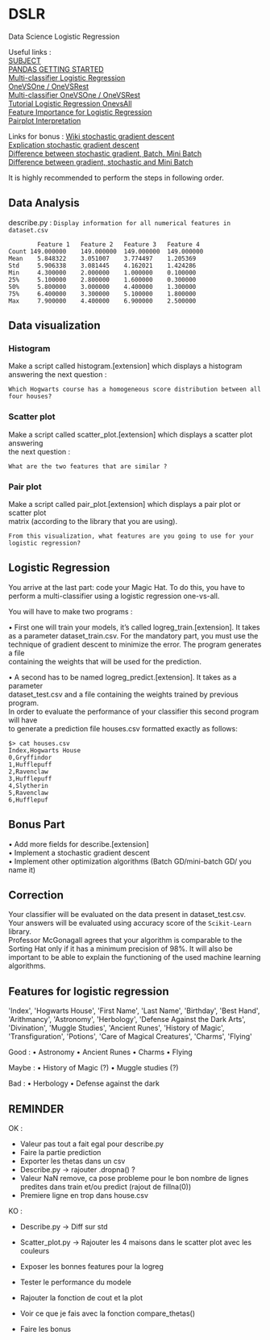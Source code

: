 # DSLR
Data Science Logistic Regression  

Useful links :  
[SUBJECT](https://cdn.intra.42.fr/pdf/pdf/66152/en.subject.pdf)  
[PANDAS GETTING STARTED](https://pandas.pydata.org/docs/getting_started/index.html#getting-started)  
[Multi-classifier Logistic Regression](https://www.cs.rice.edu/~as143/COMP642_Spring22/Scribes/Lect5)  
[OneVSOne / OneVSRest](https://machinelearningmastery.com/one-vs-rest-and-one-vs-one-for-multi-class-classification/)  
[Multi-classifier OneVSOne / OneVSRest](https://towardsdatascience.com/multi-class-classification-one-vs-all-one-vs-one-94daed32a87b)  
[Tutorial Logistic Regression OnevsAll](https://medium.com/analytics-vidhya/logistic-regression-from-scratch-multi-classification-with-onevsall-d5c2acf0c37c)  
[Feature Importance for Logistic Regression](https://forecastegy.com/posts/feature-importance-in-logistic-regression/)  
[Pairplot Interpretation](https://medium.com/analytics-vidhya/pairplot-visualization-16325cd725e6)  

Links for bonus :
[Wiki stochastic gradient descent](https://fr.wikipedia.org/wiki/Algorithme_du_gradient_stochastique)  
[Explication stochastic gradient descent](https://towardsdatascience.com/stochastic-gradient-descent-clearly-explained-53d239905d31)  
[Difference between stochastic gradient, Batch, Mini Batch](https://towardsdatascience.com/batch-mini-batch-stochastic-gradient-descent-7a62ecba642a)  
[Difference between gradient, stochastic and Mini Batch](https://www.baeldung.com/cs/gradient-stochastic-and-mini-batch)  

It is highly recommended to perform the steps in following order.  

## Data Analysis  

describe.py : `Display information for all numerical features in dataset.csv`  

	        Feature 1   Feature 2   Feature 3   Feature 4
	Count 149.000000    149.000000  149.000000  149.000000
	Mean    5.848322    3.051007    3.774497    1.205369
	Std     5.906338    3.081445    4.162021    1.424286
	Min     4.300000    2.000000    1.000000    0.100000
	25%     5.100000    2.800000    1.600000    0.300000
	50%     5.800000    3.000000    4.400000    1.300000
	75%     6.400000    3.300000    5.100000    1.800000
	Max     7.900000    4.400000    6.900000    2.500000

## Data visualization  

### Histogram  
Make a script called histogram.[extension] which displays a histogram answering the
next question :  

    Which Hogwarts course has a homogeneous score distribution between all four houses?

### Scatter plot  

Make a script called scatter_plot.[extension] which displays a scatter plot answering  
the next question :  

    What are the two features that are similar ?

### Pair plot  

Make a script called pair_plot.[extension] which displays a pair plot or scatter plot  
matrix (according to the library that you are using).  

    From this visualization, what features are you going to use for your logistic regression?

## Logistic Regression  

You arrive at the last part: code your Magic Hat. To do this, you have to perform a
multi-classifier using a logistic regression one-vs-all.  

You will have to make two programs :  

• First one will train your models, it’s called logreg_train.[extension]. It takes  
as a parameter dataset_train.csv. For the mandatory part, you must use the  
technique of gradient descent to minimize the error. The program generates a file  
containing the weights that will be used for the prediction.  

• A second has to be named logreg_predict.[extension]. It takes as a parameter  
dataset_test.csv and a file containing the weights trained by previous program.  
In order to evaluate the performance of your classifier this second program will have  
to generate a prediction file houses.csv formatted exactly as follows:  

    $> cat houses.csv
    Index,Hogwarts House
    0,Gryffindor
    1,Hufflepuff
    2,Ravenclaw
    3,Hufflepuff
    4,Slytherin
    5,Ravenclaw
    6,Hufflepuf

## Bonus Part  

• Add more fields for describe.[extension]  
• Implement a stochastic gradient descent  
• Implement other optimization algorithms (Batch GD/mini-batch GD/ you name it)  

## Correction

Your classifier will be evaluated on the data present in dataset_test.csv.  
Your answers will be evaluated using accuracy score of the `Scikit-Learn` library.  
Professor McGonagall agrees that your algorithm is comparable to the Sorting Hat only if it has a
minimum precision of 98%.
It will also be important to be able to explain the functioning of the used machine learning algorithms.

## Features for logistic regression

'Index', 'Hogwarts House', 'First Name', 'Last Name', 'Birthday', 'Best Hand', 'Arithmancy', 'Astronomy', 'Herbology', 'Defense Against the Dark Arts', 'Divination', 'Muggle Studies', 'Ancient Runes', 'History of Magic', 'Transfiguration', 'Potions', 'Care of Magical Creatures', 'Charms', 'Flying'

Good :
• Astronomy
• Ancient Runes
• Charms
• Flying

Maybe :
• History of Magic (?)
• Muggle studies (?)

Bad :
• Herbology
• Defense against the dark

## REMINDER

OK :
- Valeur pas tout a fait egal pour describe.py
- Faire la partie prediction
- Exporter les thetas dans un csv
- Describe.py -> rajouter .dropna() ?
- Valeur NaN remove, ca pose probleme pour le bon nombre de lignes predites dans train et/ou predict (rajout de fillna(0))
- Premiere ligne en trop dans house.csv

KO :
- Describe.py -> Diff sur std

- Scatter_plot.py -> Rajouter les 4 maisons dans le scatter plot avec les couleurs

- Exposer les bonnes features pour la logreg
- Tester le performance du modele
- Rajouter la fonction de cout et la plot
- Voir ce que je fais avec la fonction compare_thetas()
- Faire les bonus
